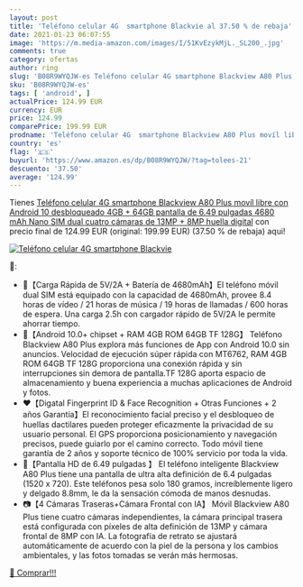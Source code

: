 ```yaml
---
layout: post
title: 'Teléfono celular 4G  smartphone Blackvie al 37.50 % de rebaja'
date: 2021-01-23 06:07:55
image: 'https://m.media-amazon.com/images/I/51KvEzykMjL._SL200_.jpg'
comments: true
category: ofertas
author: ring
slug: 'B08R9WYQJW-es Teléfono celular 4G smartphone Blackview A80 Plus movíl...'
sku: 'B08R9WYQJW-es'
tags: [ 'android', ]
actualPrice: 124.99 EUR
currency: EUR
price: 124.99
comparePrice: 199.99 EUR
prodname: 'Teléfono celular 4G  smartphone Blackview A80 Plus movíl libre con Android 10 desbloqueado  4GB + 64GB  pantalla de 6.49 pulgadas  4680 mAh  Nano SIM dual  cuatro cámaras de 13MP + 8MP  huella digital'
country: 'es'
flag: '🇪🇸'
buyurl: 'https://www.amazon.es/dp/B08R9WYQJW/?tag=tolees-21'
descuento: '37.50'
average: '124.99'
---
```


Tienes [Teléfono celular 4G  smartphone Blackview A80 Plus movíl libre con Android 10 desbloqueado  4GB + 64GB  pantalla de 6.49 pulgadas  4680 mAh  Nano SIM dual  cuatro cámaras de 13MP + 8MP  huella digital](https://www.amazon.es/dp/B08R9WYQJW/?tag=tolees-21) con precio final de  124.99 EUR (original: 199.99 EUR) (37.50 %  de rebaja) aqui!

[![Teléfono celular 4G  smartphone Blackvie](https://m.media-amazon.com/images/I/51KvEzykMjL._SL200_.jpg)](https://www.amazon.es/dp/B08R9WYQJW/?tag=tolees-21)

🔎:

- 🔋【Carga Rápida de 5V/2A + Batería de 4680mAh】El teléfono móvil dual SIM está equipado con la capacidad de 4680mAh, provee 8.4 horas de vídeo / 21 horas de música / 19 horas de llamadas / 600 horas de espera. Una carga 2.5h con cargador rápido de 5V/2A le permite ahorrar tiempo.
- 🚀【Android 10.0+ chipset + RAM 4GB ROM 64GB TF 128G】 Teléfono Blackview A80 Plus explora más funciones de App con Android 10.0 sin anuncios. Velocidad de ejecución súper rápida con MT6762, RAM 4GB ROM 64GB TF 128G proporciona una conexión rápida y sin interrupciones sin demora de pantalla.TF 128G aporta espacio de almacenamiento y buena experiencia a muchas aplicaciones de Android y fotos.
- ❤【Digatal Fingerprint ID & Face Recognition + Otras Funciones + 2 años Garantía】El reconocimiento facial preciso y el desbloqueo de huellas dactilares pueden proteger eficazmente la privacidad de su usuario personal. El GPS proporciona posicionamiento y navegación precisos, puede guiarlo por el camino correcto. Todo móvil tiene garantía de 2 años y soporte técnico de 100% servicio por toda la vida.
- 📱【Pantalla HD de 6.49 pulgadas 】 El teléfono inteligente Blackview A80 Plus tiene una pantalla de ultra alta definición de 6.4 pulgadas (1520 x 720). Este teléfonos pesa solo 180 gramos, increíblemente ligero y delgado 8.8mm, le da la sensación cómoda de manos desnudas.
- 📷【4 Cámaras Traseras+Cámara Frontal con IA】 Móvil Blackview A80 Plus tiene cuatro cámaras independientes, la cámara principal trasera está configurada con píxeles de alta definición de 13MP y cámara frontal de 8MP con IA. La fotografía de retrato se ajustará automáticamente de acuerdo con la piel de la persona y los cambios ambientales, y las fotos tomadas se verán más hermosas.

[🛒 Comprar!!!](https://www.amazon.es/dp/B08R9WYQJW/?tag=tolees-21)
